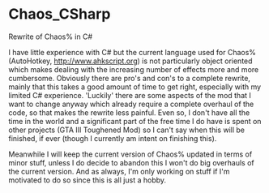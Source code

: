 Chaos_CSharp
============

Rewrite of Chaos% in C#

I have little experience with C# but the current language used for Chaos% (AutoHotkey, http://www.ahkscript.org) 
is not particularly object oriented which makes dealing with the increasing number of effects more and more cumbersome. 
Obviously there are pro's and con's to a complete rewrite, mainly that this takes a good amount of time to get right, especially
with my limited C# experience. 'Luckily' there are some aspects of the mod that I want to change anyway which already require a 
complete overhaul of the code, so that makes the rewrite less painful. Even so, I don't have all the time in the world and a 
significant part of the free time I do have is spent on other projects (GTA III Toughened Mod) so I can't say when this will be 
finished, if ever (though I currently am intent on finishing this).

Meanwhile I will keep the current version of Chaos% updated in terms of minor stuff, unless I do decide to abandon this I won't 
do big overhauls of the current version. And as always, I'm only working on stuff if I'm motivated to do so since this is all
just a hobby.

